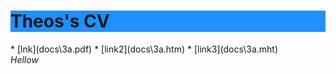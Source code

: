 <h1 style="background-color:DodgerBlue;">Theos's CV</h1>
  * [lnk](docs\3a.pdf)
  * [link2](docs\3a.htm)
  * [link3](docs\3a.mht)

<address>Hellow</address>










